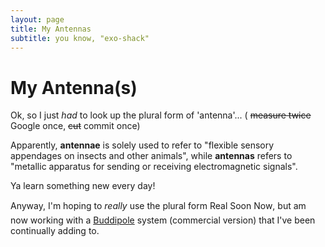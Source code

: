 ```yaml
---
layout: page
title: My Antennas
subtitle: you know, "exo-shack"
---
```


# My Antenna(s)

Ok, so I just _had_ to look up the plural form of 'antenna'...  ( ~~measure twice~~ Google once, ~~cut~~ commit once)

Apparently, __antennae__ is solely used to refer to "flexible sensory appendages on insects and other animals", while __antennas__ refers to "metallic apparatus for sending or receiving electromagnetic signals".

Ya learn something new every day!

Anyway, I'm hoping to _really_ use the plural form Real Soon Now&#153;, but am now working with a [Buddipole][buddipole] system (commercial version) that I've been continually adding to.


[buddipole]: http://www.buddipole.com/
